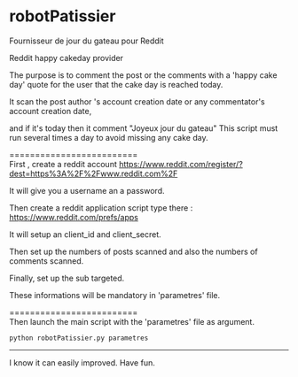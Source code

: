 # robotPatissier 


Fournisseur de jour du gateau pour Reddit 

Reddit happy cakeday provider 

The purpose is to comment the post or the comments with a 'happy cake day' quote for the user that the cake day is reached today.

It scan the post author 's account creation date or any commentator's account creation date, 

and if it's today then it comment "Joyeux jour du gateau"
This script must run several times a day to avoid missing any cake day.

=========================  
First , create a reddit account https://www.reddit.com/register/?dest=https%3A%2F%2Fwww.reddit.com%2F  

It will give you a username an a password.

Then create a reddit application script type  there : https://www.reddit.com/prefs/apps  

It will setup an client_id and client_secret.

Then set up the numbers of posts scanned and also the numbers of comments scanned.

Finally, set up the sub targeted.

These informations will be mandatory in 'parametres' file.

=========================  
Then launch the main script with the 'parametres' file as argument.

```
python robotPatissier.py parametres
```

---



I know it can easily improved. Have fun.
